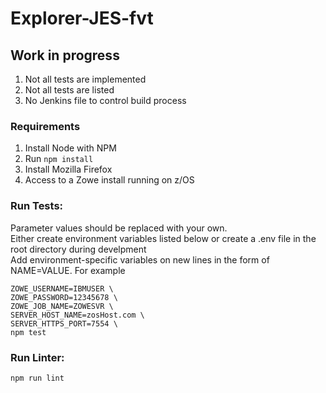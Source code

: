 # Explorer-JES-fvt

## Work in progress

1. Not all tests are implemented
2. Not all tests are listed
3. No Jenkins file to control build process

### Requirements

1. Install Node with NPM
2. Run `npm install`
3. Install Mozilla Firefox
4. Access to a Zowe install running on z/OS

### Run Tests:

Parameter values should be replaced with your own.  
Either create environment variables listed below
or create a .env file in the root directory during develpment      
Add environment-specific variables on new lines in the form of NAME=VALUE. For example

```
ZOWE_USERNAME=IBMUSER \
ZOWE_PASSWORD=12345678 \
ZOWE_JOB_NAME=ZOWESVR \
SERVER_HOST_NAME=zosHost.com \
SERVER_HTTPS_PORT=7554 \
npm test
```

### Run Linter:
```
npm run lint
```